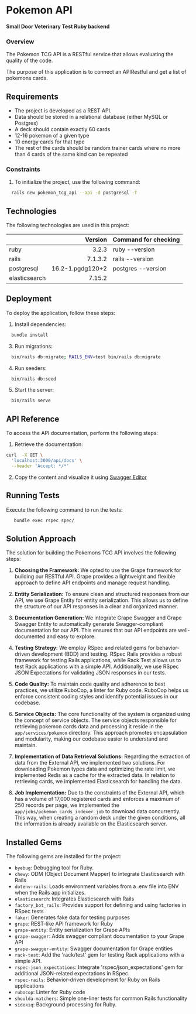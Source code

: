 # Pokemon API
**Small Door Veterinary Test Ruby backend**

### Overview

The Pokemon TCG API is a RESTful service that allows evaluating the quality of the code.

The purpose of this application is to connect an APIRestful and get a list of pokemons cards.

## Requirements

* The project is developed as a REST API.
* Data should be stored in a relational database (either MySQL or Postgres)
* A deck should contain exactly 60 cards
* 12-16 pokemon of a given type
* 10 energy cards for that type
* The rest of the cards should be random trainer cards where no more than 4 cards of the same kind can be repeated

### Constraints

1. To initialize the project, use the following command:

```bash
  rails new pokemon_tcg_api --api -d postgresql -T
```

## Technologies

The following technologies are used in this project:

||Version|Command for checking
|-|-:|-|
|ruby|3.2.3|ruby --version|
|rails|7.1.3.2|rails --version|
|postgresql|16.2-1.pgdg120+2|postgres --version|
|elasticsearch|7.15.2||

## Deployment

To deploy the application, follow these steps:

1. Install dependencies:

```bash
  bundle install
```

3. Run migrations:

```bash
  bin/rails db:migrate; RAILS_ENV=test bin/rails db:migrate
```

4. Run seeders:

```bash
  bin/rails db:seed
```

5. Start the server:

```bash
  bin/rails serve
```

## API Reference

To access the API documentation, perform the following steps:

1. Retrieve the documentation:

```bash
curl  -X GET \
  'localhost:3000/api/docs' \
  --header 'Accept: */*'
```

2. Copy the content and visualize it using [Swagger Editor](https://editor.swagger.io/)

## Running Tests

Execute the following command to run the tests:

```bash
   bundle exec rspec spec/
```

## Solution Approach

The solution for building the Pokemons TCG API involves the following steps:

1. **Choosing the Framework:** We opted to use the Grape framework for building our RESTful API. Grape provides a lightweight and flexible approach to define API endpoints and manage request handling.

2. **Entity Serialization:** To ensure clean and structured responses from our API, we use Grape Entity for entity serialization. This allows us to define the structure of our API responses in a clear and organized manner.

3. **Documentation Generation:** We integrate Grape Swagger and Grape Swagger Entity to automatically generate Swagger-compliant documentation for our API. This ensures that our API endpoints are well-documented and easy to explore.

4. **Testing Strategy:** We employ RSpec and related gems for behavior-driven development (BDD) and testing. RSpec Rails provides a robust framework for testing Rails applications, while Rack Test allows us to test Rack applications with a simple API. Additionally, we use RSpec JSON Expectations for validating JSON responses in our tests.

5. **Code Quality:** To maintain code quality and adherence to best practices, we utilize RuboCop, a linter for Ruby code. RuboCop helps us enforce consistent coding styles and identify potential issues in our codebase.

6. **Service Objects:** The core functionality of the system is organized using the concept of service objects. The service objects responsible for retrieving pokemon cards data and processing it reside in the `app/services/pokemon` directory. This approach promotes encapsulation and modularity, making our codebase easier to understand and maintain.

7. **Implementation of Data Retrieval Solutions:** Regarding the extraction of data from the External API, we implemented two solutions. For downloading Pokemon types data and optimizing the rate limit, we implemented Redis as a cache for the extracted data. In relation to retrieving cards, we implemented Elasticsearch for handling the data.

8. **Job Implementation:** Due to the constraints of the External API, which has a volume of 17,000 registered cards and enforces a maximum of 250 records per page, we implemented the `app/jobs/pokemon_cards_indexer_job` to download data concurrently. This way, when creating a random deck under the given conditions, all the information is already available on the Elasticsearch server.

## Installed Gems

The following gems are installed for the project:

- `byebug`: Debugging tool for Ruby.
- `chewy`: ODM (Object Document Mapper) to integrate Elasticsearch with Rails
- `dotenv-rails`: Loads environment variables from a .env file into ENV when the Rails app initializes.
- `elasticsearch`: Integrates Elasticsearch with Rails
- `factory_bot_rails`: Provides support for defining and using factories in RSpec tests
- `faker`: Generates fake data for testing purposes
- `grape`: REST-like API framework for Ruby
- `grape-entity`: Entity serialization for Grape APIs
- `grape-swagger`: Adds swagger compliant documentation to your Grape API
- `grape-swagger-entity`: Swagger documentation for Grape entities
- `rack-test`: Add the 'rack/test' gem for testing Rack applications with a simple API.
- `rspec-json_expectations`: Integrate 'rspec/json_expectations' gem for additional JSON-related expectations in RSpec.
- `rspec-rails`: Behavior-driven development for Ruby on Rails applications
- `rubocop`: Linter for Ruby code
- `shoulda-matchers`: Simple one-liner tests for common Rails functionality
- `sidekiq`: Background processing for Ruby.
